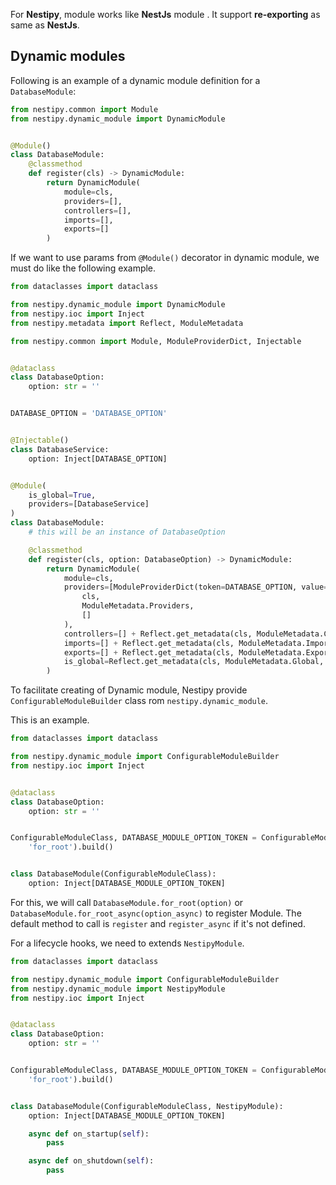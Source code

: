 For **Nestipy**, module works like **NestJs** module . It support **re-exporting** as same as <b>NestJs</b>.

## Dynamic modules

Following is an example of a dynamic module definition for a `DatabaseModule`:

```python
from nestipy.common import Module
from nestipy.dynamic_module import DynamicModule


@Module()
class DatabaseModule:
    @classmethod
    def register(cls) -> DynamicModule:
        return DynamicModule(
            module=cls,
            providers=[],
            controllers=[],
            imports=[],
            exports=[]
        )
```

If we want to use params from `@Module()` decorator in dynamic module, we must do like the following example.

```python
from dataclasses import dataclass

from nestipy.dynamic_module import DynamicModule
from nestipy.ioc import Inject
from nestipy.metadata import Reflect, ModuleMetadata

from nestipy.common import Module, ModuleProviderDict, Injectable


@dataclass
class DatabaseOption:
    option: str = ''


DATABASE_OPTION = 'DATABASE_OPTION'


@Injectable()
class DatabaseService:
    option: Inject[DATABASE_OPTION]


@Module(
    is_global=True,
    providers=[DatabaseService]
)
class DatabaseModule:
    # this will be an instance of DatabaseOption 

    @classmethod
    def register(cls, option: DatabaseOption) -> DynamicModule:
        return DynamicModule(
            module=cls,
            providers=[ModuleProviderDict(token=DATABASE_OPTION, value=option)] + Reflect.get_metadata(
                cls,
                ModuleMetadata.Providers,
                []
            ),
            controllers=[] + Reflect.get_metadata(cls, ModuleMetadata.Controllers, []),
            imports=[] + Reflect.get_metadata(cls, ModuleMetadata.Imports, []),
            exports=[] + Reflect.get_metadata(cls, ModuleMetadata.Exports, []),
            is_global=Reflect.get_metadata(cls, ModuleMetadata.Global, False)
        )
```

To facilitate creating of Dynamic module, Nestipy provide `ConfigurableModuleBuilder` class rom `nestipy.dynamic_module`.

This is an example.

```python
from dataclasses import dataclass

from nestipy.dynamic_module import ConfigurableModuleBuilder
from nestipy.ioc import Inject


@dataclass
class DatabaseOption:
    option: str = ''


ConfigurableModuleClass, DATABASE_MODULE_OPTION_TOKEN = ConfigurableModuleBuilder[DatabaseOption]().set_method(
    'for_root').build()


class DatabaseModule(ConfigurableModuleClass):
    option: Inject[DATABASE_MODULE_OPTION_TOKEN]

```

For this, we will call `DatabaseModule.for_root(option)` or `DatabaseModule.for_root_async(option_async)` to register
Module. The default method to call is `register` and `register_async` if it's not defined.

For a lifecycle hooks, we need to extends `NestipyModule`.

```python
from dataclasses import dataclass

from nestipy.dynamic_module import ConfigurableModuleBuilder
from nestipy.dynamic_module import NestipyModule
from nestipy.ioc import Inject


@dataclass
class DatabaseOption:
    option: str = ''


ConfigurableModuleClass, DATABASE_MODULE_OPTION_TOKEN = ConfigurableModuleBuilder[DatabaseOption]().set_method(
    'for_root').build()


class DatabaseModule(ConfigurableModuleClass, NestipyModule):
    option: Inject[DATABASE_MODULE_OPTION_TOKEN]

    async def on_startup(self):
        pass

    async def on_shutdown(self):
        pass


```

<br/>
<br/>